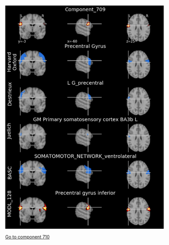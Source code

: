 


![709](preliminary/709.jpg "Component 709")

[Go to component 710](https://parietal-inria.github.io/MODL_atlas/1024/710 "Component 710")